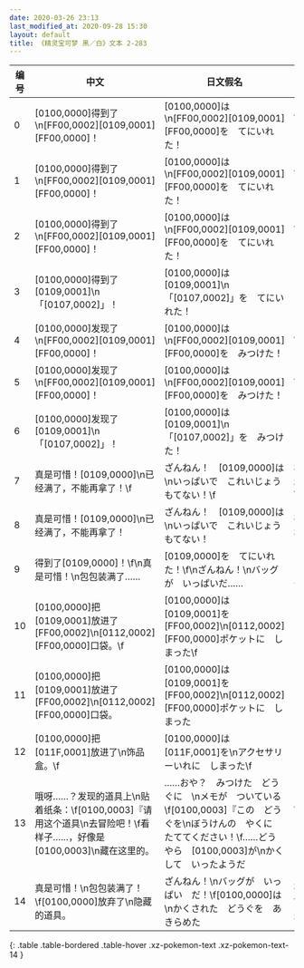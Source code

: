 ```yaml
---
date: 2020-03-26 23:13
last_modified_at: 2020-09-28 15:30
layout: default
title: 《精灵宝可梦 黑／白》文本 2-283
---
```

| 编号 | 中文 | 日文假名 | 日文汉字 |
| ---- | ---- | ---- | --- |
| 0 | [0100,0000]得到了\n[FF00,0002][0109,0001][FF00,0000]！ | [0100,0000]は\n[FF00,0002][0109,0001][FF00,0000]を　てにいれた！ | [0100,0000]は\n[FF00,0002][0109,0001][FF00,0000]を　手に入れた！ |
| 1 | [0100,0000]得到了\n[FF00,0002][0109,0001][FF00,0000]！ | [0100,0000]は\n[FF00,0002][0109,0001][FF00,0000]を　てにいれた！ | [0100,0000]は\n[FF00,0002][0109,0001][FF00,0000]を　手に入れた！ |
| 2 | [0100,0000]得到了\n[FF00,0002][0109,0001][FF00,0000]！ | [0100,0000]は\n[FF00,0002][0109,0001][FF00,0000]を　てにいれた！ | [0100,0000]は\n[FF00,0002][0109,0001][FF00,0000]を　手に入れた！ |
| 3 | [0100,0000]得到了[0109,0001]\n「[0107,0002]」！ | [0100,0000]は　[0109,0001]\n「[0107,0002]」を　てにいれた！ | [0100,0000]は　[0109,0001]\n「[0107,0002]」を　手に入れた！ |
| 4 | [0100,0000]发现了\n[FF00,0002][0109,0001][FF00,0000]！ | [0100,0000]は\n[FF00,0002][0109,0001][FF00,0000]を　みつけた！ | [0100,0000]は\n[FF00,0002][0109,0001][FF00,0000]を　みつけた！ |
| 5 | [0100,0000]发现了\n[FF00,0002][0109,0001][FF00,0000]！ | [0100,0000]は\n[FF00,0002][0109,0001][FF00,0000]を　みつけた！ | [0100,0000]は\n[FF00,0002][0109,0001][FF00,0000]を　みつけた！ |
| 6 | [0100,0000]发现了[0109,0001]\n「[0107,0002]」！ | [0100,0000]は　[0109,0001]\n「[0107,0002]」を　みつけた！ | [0100,0000]は　[0109,0001]\n「[0107,0002]」を　みつけた！ |
| 7 | 真是可惜！[0109,0000]\n已经满了，不能再拿了！\f | ざんねん！　[0109,0000]は\nいっぱいで　これいじょう　もてない！\f | 残念！　[0109,0000]は\n一杯で　これ以上　持てない！\f |
| 8 | 真是可惜！[0109,0000]\n已经满了，不能再拿了！ | ざんねん！　[0109,0000]は\nいっぱいで　これいじょう　もてない！ | 残念！　[0109,0000]は\n一杯で　これ以上　持てない！ |
| 9 | 得到了[0109,0000]！\f\n真是可惜！\n包包装满了…… | [0109,0000]を　てにいれた！\f\nざんねん！\nバッグが　いっぱいだ…… | [0109,0000]を　手に入れた！\f\n残念！\nバッグが　一杯だ…… |
| 10 | [0100,0000]把[0109,0001]放进了[FF00,0002]\n[0112,0002][FF00,0000]口袋。\f | [0100,0000]は　[0109,0001]を[FF00,0002]\n[0112,0002][FF00,0000]ポケットに　しまった\f | [0100,0000]は　[0109,0001]を[FF00,0002]\n[0112,0002][FF00,0000]ポケットに　しまった\f |
| 11 | [0100,0000]把[0109,0001]放进了[FF00,0002]\n[0112,0002][FF00,0000]口袋。 | [0100,0000]は　[0109,0001]を[FF00,0002]\n[0112,0002][FF00,0000]ポケットに　しまった | [0100,0000]は　[0109,0001]を[FF00,0002]\n[0112,0002][FF00,0000]ポケットに　しまった |
| 12 | [0100,0000]把[011F,0001]放进了\n饰品盒。\f | [0100,0000]は　[011F,0001]を\nアクセサリーいれに　しまった\f | [0100,0000]は　[011F,0001]を\nアクセサリーいれに　しまった\f |
| 13 | 哦呀……？发现的道具上\n贴着纸条：\f[0100,0003]『请用这个道具\n去冒险吧！\f看样子……，好像是[0100,0003]\n藏在这里的。 | ……おや？　みつけた　どうぐに　\nメモが　ついている\f[0100,0003]『この　どうぐを\nぼうけんの　やくに　たててください！\f……どうやら　[0100,0003]が\nかくして　いったようだ | ……おや？　見つけた　道具に\nメモが　ついている\f[0100,0003]『この　道具を\n冒険の　役に立ててください！\f……どうやら　[0100,0003]が\n隠して　いったようだ |
| 14 | 真是可惜！\n包包装满了！\f[0100,0000]放弃了\n隐藏的道具。 | ざんねん！\nバッグが　いっぱい　だ！\f[0100,0000]は\nかくされた　どうぐを　あきらめた | 残念！\nバッグが　一杯だ！\f[0100,0000]は\n隠された　道具を　あきらめた |
{: .table .table-bordered .table-hover .xz-pokemon-text .xz-pokemon-text-14 }